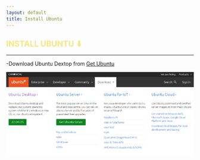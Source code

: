 ```yaml
---
layout: default
title: Install Ubuntu
---
```


<h2 style="color:#F7E684"> <b> INSTALL UBUNTU ⬇ </b> </h2>

---
-Download Ubuntu Dextop from [Get Ubuntu]

[Get Ubuntu]: https://ubuntu.com/download


![](git/ubuntu22.04.png)

